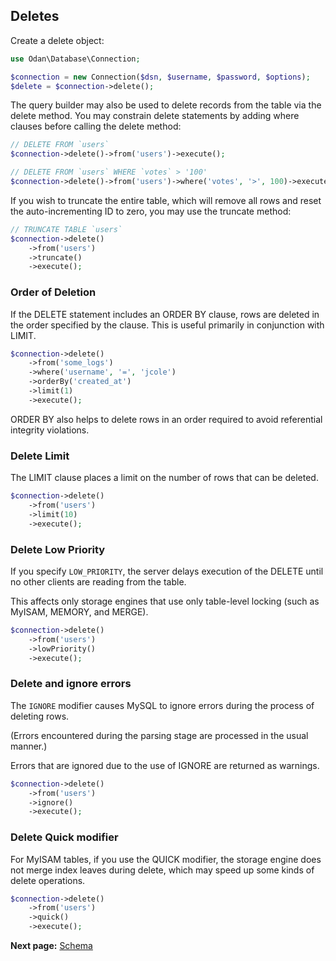 ## Deletes

Create a delete object:

```php
use Odan\Database\Connection;

$connection = new Connection($dsn, $username, $password, $options);
$delete = $connection->delete();
```

The query builder may also be used to delete records from the 
table via the delete method. You may constrain delete 
statements by adding where clauses before calling the delete method:


```php
// DELETE FROM `users`
$connection->delete()->from('users')->execute();

// DELETE FROM `users` WHERE `votes` > '100'
$connection->delete()->from('users')->where('votes', '>', 100)->execute();
```

If you wish to truncate the entire table, which will remove 
all rows and reset the auto-incrementing ID to zero, 
you may use the truncate method:

```php
// TRUNCATE TABLE `users`
$connection->delete()
    ->from('users')
    ->truncate()
    ->execute(); 
```

### Order of Deletion

If the DELETE statement includes an ORDER BY clause, rows are deleted in the 
order specified by the clause. This is useful primarily in conjunction with LIMIT. 

```php
$connection->delete()
    ->from('some_logs')
    ->where('username', '=', 'jcole')
    ->orderBy('created_at') 
    ->limit(1)
    ->execute();
```

ORDER BY also helps to delete rows in an order required to avoid referential integrity violations.

### Delete Limit

The LIMIT clause places a limit on the number of rows that can be deleted. 

```php
$connection->delete()
    ->from('users')
    ->limit(10)
    ->execute();
```

### Delete Low Priority

If you specify `LOW_PRIORITY`, the server delays execution of the 
DELETE until no other clients are reading from the table. 

This affects only storage engines that use only table-level 
locking (such as MyISAM, MEMORY, and MERGE).

```php
$connection->delete()
    ->from('users')
    ->lowPriority()
    ->execute();
```

### Delete and ignore errors

The `IGNORE` modifier causes MySQL to ignore errors during the process of deleting rows. 

(Errors encountered during the parsing stage are processed in the usual manner.) 

Errors that are ignored due to the use of IGNORE are returned as warnings.

```php
$connection->delete()
    ->from('users')
    ->ignore()
    ->execute();
```

### Delete Quick modifier

For MyISAM tables, if you use the QUICK modifier, the storage engine 
does not merge index leaves during delete, which may speed up some kinds of delete operations.

```php
$connection->delete()
    ->from('users')
    ->quick()
    ->execute();
```

**Next page:** [Schema](schema.md)
